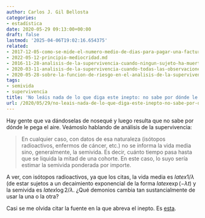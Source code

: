 ```yaml
---
author: Carlos J. Gil Bellosta
categories:
- estadística
date: 2020-05-29 09:13:00+00:00
draft: false
lastmod: '2025-04-06T19:02:16.654375'
related:
- 2017-12-05-como-se-mide-el-numero-medio-de-dias-para-pagar-una-factura.md
- 2022-05-12-principio-mediocridad.md
- 2016-11-28-analisis-de-la-supervivencia-cuando-ningun-sujeto-ha-muerto.md
- 2020-03-11-analisis-de-la-supervivencia-cuando-todas-las-observaciones-estan-censuradas.md
- 2020-05-28-sobre-la-funcion-de-riesgo-en-el-analisis-de-la-supervivencia.md
tags:
- semivida
- supervivencia
title: 'No leáis nada de lo que diga este inepto: no sabe por dónde le pega el aire'
url: /2020/05/29/no-leais-nada-de-lo-que-diga-este-inepto-no-sabe-por-donde-le-pega-el-aire/
---
```


Hay gente que va dándoselas de nosequé y luego resulta que no sabe por dónde le pega el aire. Veámoslo hablando de análisis de la supervivencia:

>En cualquier caso, con datos de esa naturaleza (isótopos radioactivos, enfermos de cáncer, etc.) no se informa la vida media sino, generalmente, la semivida. Es decir, cuánto tiempo pasa hasta que se liquida la mitad de una cohorte. En este caso, lo suyo sería estimar la semivida ponderada por importe.

A ver, con isótopos radioactivos, ya que los citas, la vida media es $latex 1 / \lambda$ (de estar sujetos a un decaimiento exponencial de la forma $latex \exp(-\lambda t)$ y la semivida es $latex \log 2 / \lambda$. ¿Qué demonios cambia tan sustancialmente de usar la una o la otra?

Casi se me olvida citar la fuente en la que abreva el inepto. Es [esta](https://datanalytics.com/2017/12/05/como-se-mide-el-numero-medio-de-dias-para-pagar-una-factura/).